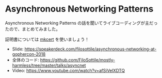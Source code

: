 # Asynchronous Networking Patterns

Asynchronous Networking Patterns の話を聞いてライブコーディングが主だったので、まとめてみました。

証明書については [mkcert](https://github.com/FiloSottile/mkcert) を使いましょう！

- Slide: https://speakerdeck.com/filosottile/asynchronous-networking-at-gophercon-2018
- 全体のコード: https://github.com/FiloSottile/mostly-harmless/tree/master/talks/asyncnet
- Video: https://www.youtube.com/watch?v=afSiVelXDTQ
